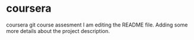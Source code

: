 # coursera
coursera git course assesment
I am editing the README file. Adding some more details about the project 
description.
